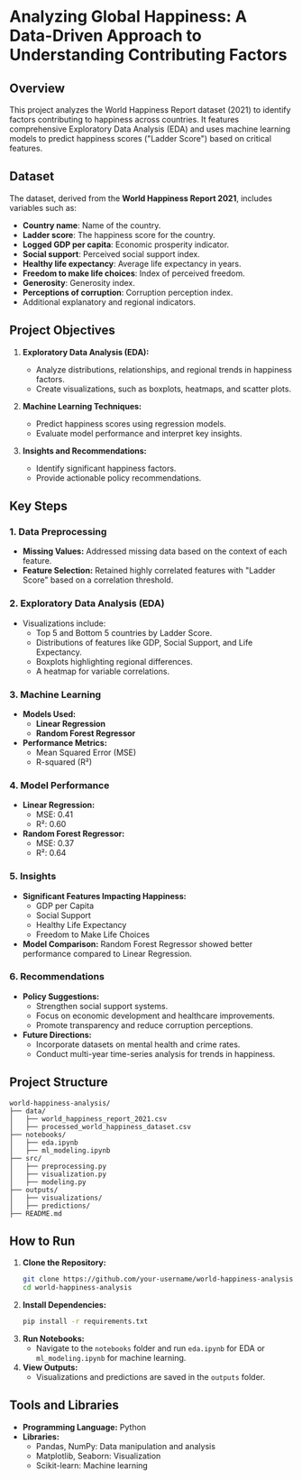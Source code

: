 # **Analyzing Global Happiness:** A Data-Driven Approach to Understanding Contributing Factors

## Overview
This project analyzes the World Happiness Report dataset (2021) to identify factors contributing to happiness across countries. It features comprehensive Exploratory Data Analysis (EDA) and uses machine learning models to predict happiness scores ("Ladder Score") based on critical features.

## Dataset
The dataset, derived from the **World Happiness Report 2021**, includes variables such as:
- **Country name**: Name of the country.
- **Ladder score**: The happiness score for the country.
- **Logged GDP per capita**: Economic prosperity indicator.
- **Social support**: Perceived social support index.
- **Healthy life expectancy**: Average life expectancy in years.
- **Freedom to make life choices**: Index of perceived freedom.
- **Generosity**: Generosity index.
- **Perceptions of corruption**: Corruption perception index.
- Additional explanatory and regional indicators.

## Project Objectives
1. **Exploratory Data Analysis (EDA):**
   - Analyze distributions, relationships, and regional trends in happiness factors.
   - Create visualizations, such as boxplots, heatmaps, and scatter plots.

2. **Machine Learning Techniques:**
   - Predict happiness scores using regression models.
   - Evaluate model performance and interpret key insights.

3. **Insights and Recommendations:**
   - Identify significant happiness factors.
   - Provide actionable policy recommendations.

## Key Steps
### 1. Data Preprocessing
- **Missing Values:** Addressed missing data based on the context of each feature.
- **Feature Selection:** Retained highly correlated features with "Ladder Score" based on a correlation threshold.

### 2. Exploratory Data Analysis (EDA)
- Visualizations include:
  - Top 5 and Bottom 5 countries by Ladder Score.
  - Distributions of features like GDP, Social Support, and Life Expectancy.
  - Boxplots highlighting regional differences.
  - A heatmap for variable correlations.

### 3. Machine Learning
- **Models Used:**
  - **Linear Regression**
  - **Random Forest Regressor**
- **Performance Metrics:**
  - Mean Squared Error (MSE)
  - R-squared (R²)

### 4. Model Performance
- **Linear Regression:**
  - MSE: 0.41
  - R²: 0.60
- **Random Forest Regressor:**
  - MSE: 0.37
  - R²: 0.64

### 5. Insights
- **Significant Features Impacting Happiness:**
  - GDP per Capita
  - Social Support
  - Healthy Life Expectancy
  - Freedom to Make Life Choices
- **Model Comparison:** Random Forest Regressor showed better performance compared to Linear Regression.

### 6. Recommendations
- **Policy Suggestions:**
  - Strengthen social support systems.
  - Focus on economic development and healthcare improvements.
  - Promote transparency and reduce corruption perceptions.
- **Future Directions:**
  - Incorporate datasets on mental health and crime rates.
  - Conduct multi-year time-series analysis for trends in happiness.

## Project Structure
```
world-happiness-analysis/
├── data/
│   ├── world_happiness_report_2021.csv
│   ├── processed_world_happiness_dataset.csv
├── notebooks/
│   ├── eda.ipynb
│   ├── ml_modeling.ipynb
├── src/
│   ├── preprocessing.py
│   ├── visualization.py
│   ├── modeling.py
├── outputs/
│   ├── visualizations/
│   ├── predictions/
├── README.md
```

## How to Run
1. **Clone the Repository:**
   ```bash
   git clone https://github.com/your-username/world-happiness-analysis.git
   cd world-happiness-analysis
   ```
2. **Install Dependencies:**
   ```bash
   pip install -r requirements.txt
   ```
3. **Run Notebooks:**
   - Navigate to the `notebooks` folder and run `eda.ipynb` for EDA or `ml_modeling.ipynb` for machine learning.
4. **View Outputs:**
   - Visualizations and predictions are saved in the `outputs` folder.

## Tools and Libraries
- **Programming Language:** Python
- **Libraries:**
  - Pandas, NumPy: Data manipulation and analysis
  - Matplotlib, Seaborn: Visualization
  - Scikit-learn: Machine learning

